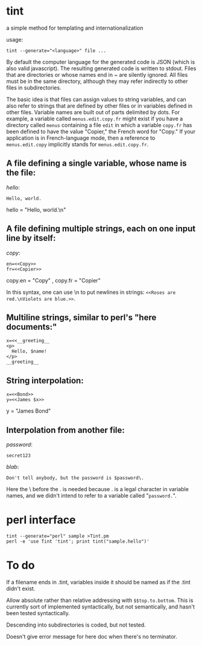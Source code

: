 tint
====

a simple method for templating and internationalization

usage:

    tint --generate="<language>" file ...

By default the computer language for the generated code is JSON (which is
also valid javascript). The resulting generated code is  written to stdout.
Files that are directories or whose names end in ~ are silently ignored. All files must be in the
same directory, although they may refer indirectly to other files in
subdirectories.

The basic idea is that files can assign values to string variables, and can
also refer to strings that are defined by other files or in variables defined
in other files. Variable names are built out of parts delimited by dots. For
example, a variable called `menus.edit.copy.fr` might exist if you have a
directory called `menus` containing a file `edit` in which a variable
`copy.fr` has been defined to have the value "Copier," the French word for
"Copy." If your application is in French-language mode, then a reference to
`menus.edit.copy` implicitly stands for `menus.edit.copy.fr`.

## A file defining a single variable, whose name is the file:

*hello*:

    Hello, world.

hello = "Hello, world.\n"

## A file defining multiple strings, each on one input line by itself:

*copy*:

    en=<<Copy>>
    fr=<<Copier>>

copy.en = "Copy" , copy.fr = "Copier"

In this syntax, one can use \n to put newlines in strings:
`<<Roses are red.\nViolets are blue.>>`.

## Multiline strings, similar to perl's "here documents:"

    x=<<__greeting__
    <p>
      Hello, $name!
    </p>
    __greeting__

## String interpolation:

    x=<<Bond>>
    y=<<James $x>>

y = "James Bond"

## Interpolation from another file:

*password*:

    secret123

*blab*:

    Don't tell anybody, but the password is $password\.

Here the \ before the . is needed because . is a legal character in variable names, and
we didn't intend to refer to a variable called "`password.`".

# perl interface

    tint --generate="perl" sample >Tint.pm
    perl -e 'use Tint 'tint'; print tint("sample.hello")'

# To do

If a filename ends in .tint, variables inside it should be named as if the .tint didn't exist.

Allow absolute rather than relative addressing with `$$top.to.bottom`. This is currently sort of
implemented syntactically, but not semantically, and hasn't been tested syntactically.

Descending into subdirectories is coded, but not tested.

Doesn't give error message for here doc when there's no terminator.
